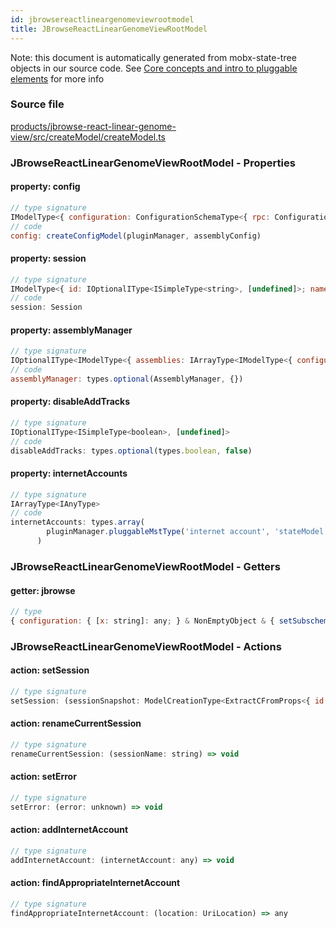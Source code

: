 ```yaml
---
id: jbrowsereactlineargenomeviewrootmodel
title: JBrowseReactLinearGenomeViewRootModel
---
```


Note: this document is automatically generated from mobx-state-tree objects in
our source code. See
[Core concepts and intro to pluggable elements](/docs/developer_guide/) for more
info

### Source file

[products/jbrowse-react-linear-genome-view/src/createModel/createModel.ts](https://github.com/GMOD/jbrowse-components/blob/main/products/jbrowse-react-linear-genome-view/src/createModel/createModel.ts)

### JBrowseReactLinearGenomeViewRootModel - Properties

#### property: config

```js
// type signature
IModelType<{ configuration: ConfigurationSchemaType<{ rpc: ConfigurationSchemaType<{ defaultDriver: { type: string; description: string; defaultValue: string; }; drivers: IOptionalIType<IMapType<ITypeUnion<ModelCreationType<ExtractCFromProps<Record<string, any>>>, ModelSnapshotType<...>, {} & ... 1 more ... & NonEmp...
// code
config: createConfigModel(pluginManager, assemblyConfig)
```

#### property: session

```js
// type signature
IModelType<{ id: IOptionalIType<ISimpleType<string>, [undefined]>; name: ISimpleType<string>; margin: IType<number, number, number>; } & { ...; } & { ...; } & { ...; } & { ...; }, { ...; } & ... 21 more ... & { ...; }, _NotCustomized, _NotCustomized>
// code
session: Session
```

#### property: assemblyManager

```js
// type signature
IOptionalIType<IModelType<{ assemblies: IArrayType<IModelType<{ configuration: IMaybe<IReferenceType<IAnyType>>; }, { error: unknown; loaded: boolean; loadingP: Promise<void>; volatileRegions: BasicRegion[]; refNameAliases: RefNameAliases; lowerCaseRefNameAliases: RefNameAliases; cytobands: Feature[]; } & ... 5 more...
// code
assemblyManager: types.optional(AssemblyManager, {})
```

#### property: disableAddTracks

```js
// type signature
IOptionalIType<ISimpleType<boolean>, [undefined]>
// code
disableAddTracks: types.optional(types.boolean, false)
```

#### property: internetAccounts

```js
// type signature
IArrayType<IAnyType>
// code
internetAccounts: types.array(
        pluginManager.pluggableMstType('internet account', 'stateModel'),
      )
```

### JBrowseReactLinearGenomeViewRootModel - Getters

#### getter: jbrowse

```js
// type
{ configuration: { [x: string]: any; } & NonEmptyObject & { setSubschema(slotName: string, data: unknown): any; } & IStateTreeNode<ConfigurationSchemaType<{ rpc: ConfigurationSchemaType<{ defaultDriver: { type: string; description: string; defaultValue: string; }; drivers: IOptionalIType<...>; }, ConfigurationSchema...
```

### JBrowseReactLinearGenomeViewRootModel - Actions

#### action: setSession

```js
// type signature
setSession: (sessionSnapshot: ModelCreationType<ExtractCFromProps<{ id: IOptionalIType<ISimpleType<string>, [undefined]>; name: ISimpleType<string>; margin: IType<number, number, number>; } & { ...; } & { ...; } & { ...; } & { ...; }>>) => void
```

#### action: renameCurrentSession

```js
// type signature
renameCurrentSession: (sessionName: string) => void
```

#### action: setError

```js
// type signature
setError: (error: unknown) => void
```

#### action: addInternetAccount

```js
// type signature
addInternetAccount: (internetAccount: any) => void
```

#### action: findAppropriateInternetAccount

```js
// type signature
findAppropriateInternetAccount: (location: UriLocation) => any
```
